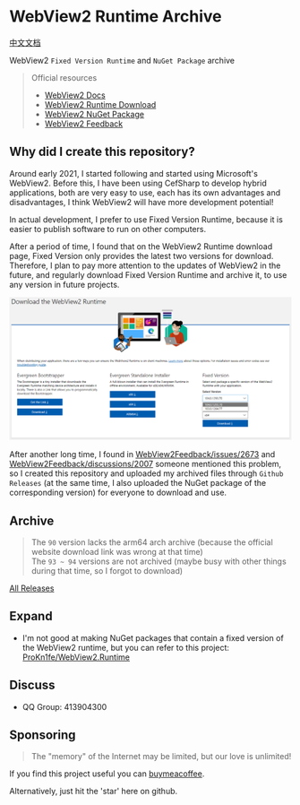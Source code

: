 # WebView2 Runtime Archive

[中文文档](README.zh.md)

WebView2 `Fixed Version Runtime` and `NuGet Package` archive

> Official resources
> - [WebView2 Docs](https://docs.microsoft.com/en-us/microsoft-edge/webview2/)
> - [WebView2 Runtime Download](https://developer.microsoft.com/en-us/microsoft-edge/webview2/#download-section)
> - [WebView2 NuGet Package](https://www.nuget.org/packages/Microsoft.Web.WebView2#versions-body-tab)
> - [WebView2 Feedback](https://github.com/MicrosoftEdge/WebView2Feedback/issues)

## Why did I create this repository?

Around early 2021, I started following and started using Microsoft's WebView2. Before this, I have been using CefSharp to develop hybrid applications, both are very easy to use, each has its own advantages and disadvantages, I think WebView2 will have more development potential!

In actual development, I prefer to use Fixed Version Runtime, because it is easier to publish software to run on other computers.

After a period of time, I found that on the WebView2 Runtime download page, Fixed Version only provides the latest two versions for download. Therefore, I plan to pay more attention to the updates of WebView2 in the future, and regularly download Fixed Version Runtime and archive it, to use any version in future projects.

![./screenshot/en-us.png](./screenshot/en-us.png)

After another long time, I found in [WebView2Feedback/issues/2673](https://github.com/MicrosoftEdge/WebView2Feedback/issues/2673) and [WebView2Feedback/discussions/2007](https://github.com/MicrosoftEdge/WebView2Feedback/discussions/2007) someone mentioned this problem, so I created this repository and uploaded my archived files through `Github Releases` (at the same time, I also uploaded the NuGet package of the corresponding version) for everyone to download and use.

## Archive

> The `90` version lacks the arm64 arch archive (because the official website download link was wrong at that time)  
> The `93 ~ 94` versions are not archived (maybe busy with other things during that time, so I forgot to download)

[All Releases](https://github.com/westinyang/WebView2RuntimeArchive/releases)

## Expand

- I'm not good at making NuGet packages that contain a fixed version of the WebView2 runtime, but you can refer to this project: [ProKn1fe/WebView2.Runtime](https://github.com/ProKn1fe/WebView2.Runtime)

## Discuss

- QQ Group: 413904300

## Sponsoring

> The "memory" of the Internet may be limited, but our love is unlimited!

If you find this project useful you can [buymeacoffee](https://www.buymeacoffee.com/westinyang).

Alternatively, just hit the 'star' here on github.
